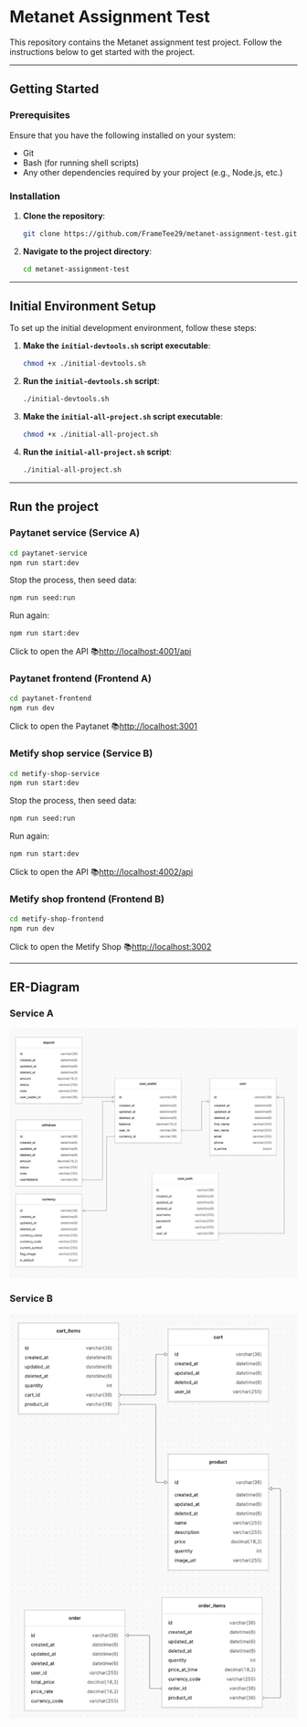 # Metanet Assignment Test

This repository contains the Metanet assignment test project. Follow the instructions below to get started with the project.

---
## Getting Started

### Prerequisites

Ensure that you have the following installed on your system:

- Git
- Bash (for running shell scripts)
- Any other dependencies required by your project (e.g., Node.js, etc.)

### Installation

1. **Clone the repository**:

   ```bash
   git clone https://github.com/FrameTee29/metanet-assignment-test.git
   ```

2. **Navigate to the project directory**:

   ```bash
   cd metanet-assignment-test
   ```

---

## Initial Environment Setup

To set up the initial development environment, follow these steps:

1. **Make the `initial-devtools.sh` script executable**:

   ```bash
   chmod +x ./initial-devtools.sh
   ```

2. **Run the `initial-devtools.sh` script**:

   ```bash
   ./initial-devtools.sh
   ```

3. **Make the `initial-all-project.sh` script executable**:

   ```bash
   chmod +x ./initial-all-project.sh
   ```

4. **Run the `initial-all-project.sh` script**:

   ```bash
   ./initial-all-project.sh
   ```

---
## Run the project

### Paytanet service (Service A)

```bash
cd paytanet-service
npm run start:dev
```

Stop the process, then seed data:

```bash
npm run seed:run
```
Run again:
```bash
npm run start:dev
```

Click to open the API  📚[http://localhost:4001/api](http://localhost:4001/api)

### Paytanet frontend (Frontend A)
```bash
cd paytanet-frontend
npm run dev
```
Click to open the Paytanet 📚[http://localhost:3001](http://localhost:3001)

### Metify shop service (Service B)
```bash
cd metify-shop-service
npm run start:dev
```

Stop the process, then seed data:

```bash
npm run seed:run
```

Run again:
```bash
npm run start:dev
```
Click to open the API 📚[http://localhost:4002/api](http://localhost:4002/api)

### Metify shop frontend (Frontend B)
```bash
cd metify-shop-frontend
npm run dev
```
Click to open the Metify Shop 📚[http://localhost:3002](http://localhost:3002)

---

## ER-Diagram

### Service A
<a href="https://github.com/FrameTee29/metanet-assignment-test/blob/main/assets/er-diagram/service-a.png" target="_blank">
  <img src="https://github.com/FrameTee29/metanet-assignment-test/blob/main/assets/er-diagram/service-a.png">
</a>

### Service B
<a href="https://github.com/FrameTee29/metanet-assignment-test/blob/main/assets/er-diagram/service-b.png" target="_blank">
  <img src="https://github.com/FrameTee29/metanet-assignment-test/blob/main/assets/er-diagram/service-b.png">
</a>
